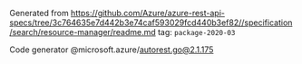Generated from https://github.com/Azure/azure-rest-api-specs/tree/3c764635e7d442b3e74caf593029fcd440b3ef82//specification/search/resource-manager/readme.md tag: `package-2020-03`

Code generator @microsoft.azure/autorest.go@2.1.175


